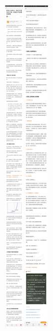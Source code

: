 ![](../../images/2017年11月/GX1129职场上的耐心：我们不是池中之物，但我们不骄傲地嚷嚷.jpg)
![](../../images/2017年11月/GX1129职场上的耐心：我们不是池中之物，但我们不骄傲地嚷嚷2.jpg)
